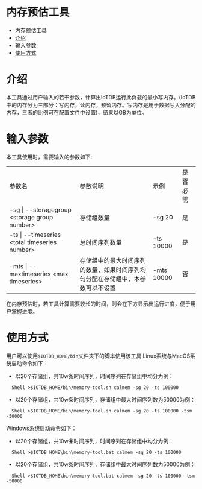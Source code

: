 <!--

    Licensed to the Apache Software Foundation (ASF) under one
    or more contributor license agreements.  See the NOTICE file
    distributed with this work for additional information
    regarding copyright ownership.  The ASF licenses this file
    to you under the Apache License, Version 2.0 (the
    "License"); you may not use this file except in compliance
    with the License.  You may obtain a copy of the License at
    
        http://www.apache.org/licenses/LICENSE-2.0
    
    Unless required by applicable law or agreed to in writing,
    software distributed under the License is distributed on an
    "AS IS" BASIS, WITHOUT WARRANTIES OR CONDITIONS OF ANY
    KIND, either express or implied.  See the License for the
    specific language governing permissions and limitations
    under the License.

-->

# 内存预估工具

<!-- TOC -->

- [内存预估工具](#内存预估工具)
- [介绍](#介绍)
- [输入参数](#输入参数)
- [使用方式](#使用方式)

<!-- /TOC -->

# 介绍
本工具通过用户输入的若干参数，计算出IoTDB运行此负载的最小写内存。(IoTDB中的内存分为三部分：写内存，读内存，预留内存。写内存是用于数据写入分配的内存，三者的比例可在配置文件中设置)，结果以GB为单位。

# 输入参数
本工具使用时，需要输入的参数如下:
<table>
   <tr>
      <td>参数名</td>
      <td>参数说明</td>
      <td>示例</td>
      <td>是否必需</td>
   </tr>
   <tr>
      <td>-sg | --storagegroup &lt;storage group number&gt;</td>
      <td>存储组数量</td>
      <td>-sg 20</td>
      <td>是</td>
   </tr>
   <tr>
      <td>-ts | --timeseries &lt;total timeseries number&gt;</td>
      <td>总时间序列数量</td>
      <td>-ts 10000</td>
      <td>是</td>
   </tr>
   <tr>
      <td>-mts | --maxtimeseries &lt;max timeseries&gt;</td>
      <td>存储组中的最大时间序列的数量，如果时间序列均匀分配在存储组中，本参数可以不设置</td>
      <td>-mts 10000</td>
      <td>否</td>
   </tr>
</table>
在内存预估时，若工具计算需要较长的时间，则会在下方显示出运行进度，便于用户掌握进度。

# 使用方式

用户可以使用```$IOTDB_HOME/bin```文件夹下的脚本使用该工具
Linux系统与MacOS系统启动命令如下：
* 以20个存储组，共10w条时间序列，时间序列在存储组中均分为例：
```
  Shell >$IOTDB_HOME/bin/memory-tool.sh calmem -sg 20 -ts 100000
```
* 以20个存储组，共10w条时间序列，存储组中最大时间序列数为50000为例：
```
  Shell >$IOTDB_HOME/bin/memory-tool.sh calmem -sg 20 -ts 100000 -tsm -50000
```

Windows系统启动命令如下：
* 以20个存储组，共10w条时间序列，时间序列在存储组中均分为例：
```
  Shell >$IOTDB_HOME\bin\memory-tool.bat calmem -sg 20 -ts 100000
```
* 以20个存储组，共10w条时间序列，存储组中最大时间序列数为50000为例：
```
  Shell >$IOTDB_HOME\bin\memory-tool.bat calmem -sg 20 -ts 100000 -tsm -50000
```

